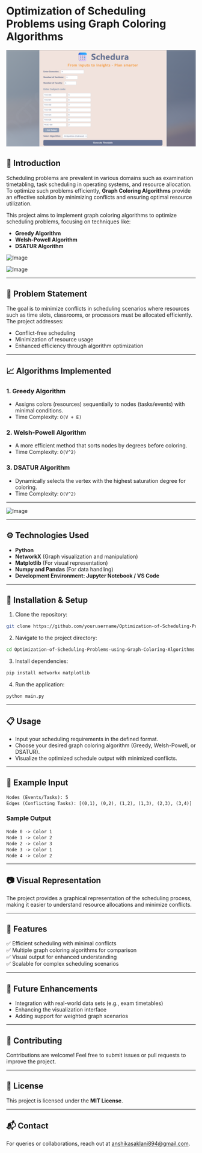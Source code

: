# Optimization of Scheduling Problems using Graph Coloring Algorithms

![Image](src/components/Image6.png)

## 📌 Introduction
Scheduling problems are prevalent in various domains such as examination timetabling, task scheduling in operating systems, and resource allocation. To optimize such problems efficiently, **Graph Coloring Algorithms** provide an effective solution by minimizing conflicts and ensuring optimal resource utilization.

This project aims to implement graph coloring algorithms to optimize scheduling problems, focusing on techniques like:
- **Greedy Algorithm**
- **Welsh-Powell Algorithm**
- **DSATUR Algorithm**

![Image](https://github.com/Anshika-111105/Optimization-of-Scheduling-Problems-using-Graph-Coloring-Algorithms/blob/main/Image1.png)

![Image](https://github.com/Anshika-111105/Optimization-of-Scheduling-Problems-using-Graph-Coloring-Algorithms/blob/main/Image2.png)

---

## 🧩 Problem Statement
The goal is to minimize conflicts in scheduling scenarios where resources such as time slots, classrooms, or processors must be allocated efficiently. The project addresses:
- Conflict-free scheduling
- Minimization of resource usage
- Enhanced efficiency through algorithm optimization

---

## 📈 Algorithms Implemented
### 1. **Greedy Algorithm**
- Assigns colors (resources) sequentially to nodes (tasks/events) with minimal conditions.
- Time Complexity: `O(V + E)`

### 2. **Welsh-Powell Algorithm**
- A more efficient method that sorts nodes by degrees before coloring.
- Time Complexity: `O(V^2)`

### 3. **DSATUR Algorithm**
- Dynamically selects the vertex with the highest saturation degree for coloring.
- Time Complexity: `O(V^2)`

---
![Image](https://github.com/Anshika-111105/Optimization-of-Scheduling-Problems-using-Graph-Coloring-Algorithms/blob/main/Image3.png)

---
## ⚙️ Technologies Used
- **Python**
- **NetworkX** (Graph visualization and manipulation)
- **Matplotlib** (For visual representation)
- **Numpy and Pandas** (For data handling)
- **Development Environment: Jupyter Notebook / VS Code** 

---

## 🚀 Installation & Setup
1. Clone the repository:
```bash
git clone https://github.com/yourusername/Optimization-of-Scheduling-Problems-using-Graph-Coloring-Algorithms.git
```
2. Navigate to the project directory:
```bash
cd Optimization-of-Scheduling-Problems-using-Graph-Coloring-Algorithms
```
3. Install dependencies:
```bash
pip install networkx matplotlib
```
4. Run the application:
```bash
python main.py
```

---

## 📋 Usage
- Input your scheduling requirements in the defined format.
- Choose your desired graph coloring algorithm (Greedy, Welsh-Powell, or DSATUR).
- Visualize the optimized schedule output with minimized conflicts.

---

## 📄 Example Input
```
Nodes (Events/Tasks): 5
Edges (Conflicting Tasks): [(0,1), (0,2), (1,2), (1,3), (2,3), (3,4)]
```

### Sample Output
```
Node 0 -> Color 1
Node 1 -> Color 2
Node 2 -> Color 3
Node 3 -> Color 1
Node 4 -> Color 2
```

---

## 📷 Visual Representation
The project provides a graphical representation of the scheduling process, making it easier to understand resource allocations and minimize conflicts.

---

## 🌟 Features
✅ Efficient scheduling with minimal conflicts  
✅ Multiple graph coloring algorithms for comparison  
✅ Visual output for enhanced understanding  
✅ Scalable for complex scheduling scenarios  

---

## 🔎 Future Enhancements
- Integration with real-world data sets (e.g., exam timetables)
- Enhancing the visualization interface
- Adding support for weighted graph scenarios

---

## 🤝 Contributing
Contributions are welcome! Feel free to submit issues or pull requests to improve the project.

---

## 📄 License
This project is licensed under the **MIT License**.

---

## 📬 Contact
For queries or collaborations, reach out at [anshikasaklani894@gmail.com](mailto:your.email@example.com).
